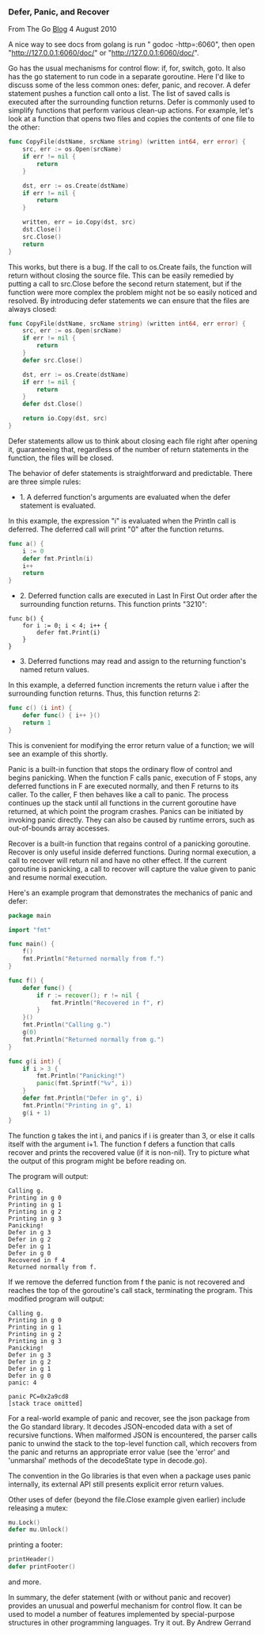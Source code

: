 
### Defer, Panic, and Recover
From  The Go [Blog](https://blog.golang.org/defer-panic-and-recover) 4 August 2010

A nice way to see docs from golang is run " godoc -http=:6060", then open "http://127.0.0.1:6060/doc/" or "http://127.0.0.1:6060/doc/".

Go has the usual mechanisms for control flow: if, for, switch, goto. It also has the go statement to run code in a separate goroutine. Here I'd like to discuss some of the less common ones: defer, panic, and recover.
A defer statement pushes a function call onto a list. The list of saved calls is executed after the surrounding function returns. Defer is commonly used to simplify functions that perform various clean-up actions.
For example, let's look at a function that opens two files and copies the contents of one file to the other:
``` go
func CopyFile(dstName, srcName string) (written int64, err error) {
    src, err := os.Open(srcName)
    if err != nil {
        return
    }

    dst, err := os.Create(dstName)
    if err != nil {
        return
    }

    written, err = io.Copy(dst, src)
    dst.Close()
    src.Close()
    return
}
```

This works, but there is a bug. If the call to os.Create fails, the function will return without closing the source file. This can be easily remedied by putting a call to src.Close before the second return statement, but if the function were more complex the problem might not be so easily noticed and resolved. By introducing defer statements we can ensure that the files are always closed:

``` go
func CopyFile(dstName, srcName string) (written int64, err error) {
    src, err := os.Open(srcName)
    if err != nil {
        return
    }
    defer src.Close()

    dst, err := os.Create(dstName)
    if err != nil {
        return
    }
    defer dst.Close()

    return io.Copy(dst, src)
}
```

Defer statements allow us to think about closing each file right after opening it, guaranteeing that, regardless of the number of return statements in the function, the files will be closed.

The behavior of defer statements is straightforward and predictable. There are three simple rules:

- 1. A deferred function's arguments are evaluated when the defer statement is evaluated.

In this example, the expression "i" is evaluated when the Println call is deferred. The deferred call will print "0" after the function returns.

``` go
func a() {
    i := 0
    defer fmt.Println(i)
    i++
    return
}
```

- 2. Deferred function calls are executed in Last In First Out order after the surrounding function returns.
This function prints "3210":

```
func b() {
    for i := 0; i < 4; i++ {
        defer fmt.Print(i)
    }
}
```

- 3. Deferred functions may read and assign to the returning function's named return values.

In this example, a deferred function increments the return value i after the surrounding function returns. Thus, this function returns 2:

``` go
func c() (i int) {
    defer func() { i++ }()
    return 1
}
```

This is convenient for modifying the error return value of a function; we will see an example of this shortly.

Panic is a built-in function that stops the ordinary flow of control and begins panicking. When the function F calls panic, execution of F stops, any deferred functions in F are executed normally, and then F returns to its caller. To the caller, F then behaves like a call to panic. The process continues up the stack until all functions in the current goroutine have returned, at which point the program crashes. Panics can be initiated by invoking panic directly. They can also be caused by runtime errors, such as out-of-bounds array accesses.

Recover is a built-in function that regains control of a panicking goroutine. Recover is only useful inside deferred functions. During normal execution, a call to recover will return nil and have no other effect. If the current goroutine is panicking, a call to recover will capture the value given to panic and resume normal execution.

Here's an example program that demonstrates the mechanics of panic and defer:

``` go
package main

import "fmt"

func main() {
    f()
    fmt.Println("Returned normally from f.")
}

func f() {
    defer func() {
        if r := recover(); r != nil {
            fmt.Println("Recovered in f", r)
        }
    }()
    fmt.Println("Calling g.")
    g(0)
    fmt.Println("Returned normally from g.")
}

func g(i int) {
    if i > 3 {
        fmt.Println("Panicking!")
        panic(fmt.Sprintf("%v", i))
    }
    defer fmt.Println("Defer in g", i)
    fmt.Println("Printing in g", i)
    g(i + 1)
}
```

The function g takes the int i, and panics if i is greater than 3, or else it calls itself with the argument i+1. The function f defers a function that calls recover and prints the recovered value (if it is non-nil). Try to picture what the output of this program might be before reading on.

The program will output:
```
Calling g.
Printing in g 0
Printing in g 1
Printing in g 2
Printing in g 3
Panicking!
Defer in g 3
Defer in g 2
Defer in g 1
Defer in g 0
Recovered in f 4
Returned normally from f.
```

If we remove the deferred function from f the panic is not recovered and reaches the top of the goroutine's call stack, terminating the program. This modified program will output:
```
Calling g.
Printing in g 0
Printing in g 1
Printing in g 2
Printing in g 3
Panicking!
Defer in g 3
Defer in g 2
Defer in g 1
Defer in g 0
panic: 4
 
panic PC=0x2a9cd8
[stack trace omitted]
```

For a real-world example of panic and recover, see the json package from the Go standard library. It decodes JSON-encoded data with a set of recursive functions. When malformed JSON is encountered, the parser calls panic to unwind the stack to the top-level function call, which recovers from the panic and returns an appropriate error value (see the 'error' and 'unmarshal' methods of the decodeState type in decode.go).

The convention in the Go libraries is that even when a package uses panic internally, its external API still presents explicit error return values.

Other uses of defer (beyond the file.Close example given earlier) include releasing a mutex:
``` go
mu.Lock()
defer mu.Unlock()
```
printing a footer:

``` go
printHeader()
defer printFooter()
```
and more.

In summary, the defer statement (with or without panic and recover) provides an unusual and powerful mechanism for control flow. It can be used to model a number of features implemented by special-purpose structures in other programming languages. Try it out.
By Andrew Gerrand
